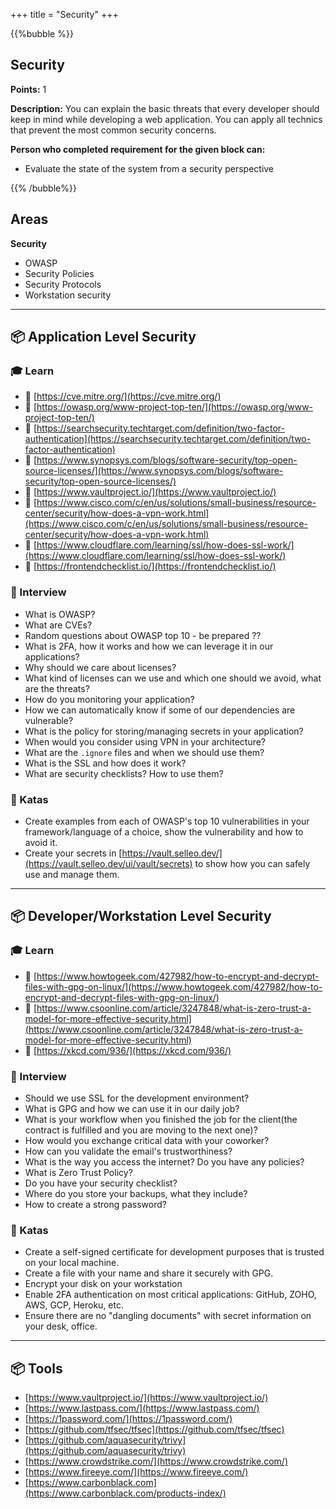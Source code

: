 +++
title = "Security"
+++

{{%bubble %}}

## Security

**Points:** 1

**Description:** You can explain the basic threats that every developer should keep in mind while developing a web application. You can apply all technics that prevent the most common security concerns.

**Person who completed requirement for the given block can:**

- Evaluate the state of the system from a security perspective

{{% /bubble%}}

## Areas

**Security**

- OWASP
- Security Policies
- Security Protocols
- Workstation security

---


## 📦 Application Level Security

### 🎓 Learn
- 📗 [https://cve.mitre.org/](https://cve.mitre.org/)
- 📗 [https://owasp.org/www-project-top-ten/](https://owasp.org/www-project-top-ten/)
- 📗 [https://searchsecurity.techtarget.com/definition/two-factor-authentication](https://searchsecurity.techtarget.com/definition/two-factor-authentication)
- 📗 [https://www.synopsys.com/blogs/software-security/top-open-source-licenses/](https://www.synopsys.com/blogs/software-security/top-open-source-licenses/)
- 📗 [https://www.vaultproject.io/](https://www.vaultproject.io/)
- 📗 [https://www.cisco.com/c/en/us/solutions/small-business/resource-center/security/how-does-a-vpn-work.html](https://www.cisco.com/c/en/us/solutions/small-business/resource-center/security/how-does-a-vpn-work.html)
- 📗 [https://www.cloudflare.com/learning/ssl/how-does-ssl-work/](https://www.cloudflare.com/learning/ssl/how-does-ssl-work/)
- 📗 [https://frontendchecklist.io/](https://frontendchecklist.io/)


### 🎤 Interview

- What is OWASP?
- What are CVEs?
- Random questions about OWASP top 10 - be prepared ??
- What is 2FA, how it works and how we can leverage it in our applications?
- Why should we care about licenses?
- What kind of licenses can we use and which one should we avoid, what are the threats?
- How do you monitoring your application?
- How we can automatically know if some of our dependencies are vulnerable?
- What is the policy for storing/managing secrets in your application?
- When would you consider using VPN in your architecture?
- What are the `.ignore` files and when we should use them?
- What is the SSL and how does it work?
- What are security checklists? How to use them?


### 📝 Katas
- Create examples from each of OWASP's top 10 vulnerabilities in your framework/language of a choice, show the vulnerability and how to avoid it.
- Create your secrets in [https://vault.selleo.dev/](https://vault.selleo.dev/ui/vault/secrets) to show how you can safely use and manage them.

---

## 📦 Developer/Workstation Level Security

### 🎓 Learn

- 📗 [https://www.howtogeek.com/427982/how-to-encrypt-and-decrypt-files-with-gpg-on-linux/](https://www.howtogeek.com/427982/how-to-encrypt-and-decrypt-files-with-gpg-on-linux/)
- 📗 [https://www.csoonline.com/article/3247848/what-is-zero-trust-a-model-for-more-effective-security.html](https://www.csoonline.com/article/3247848/what-is-zero-trust-a-model-for-more-effective-security.html)
- 📗 [https://xkcd.com/936/](https://xkcd.com/936/)

### 🎤 Interview

- Should we use SSL for the development environment?
- What is GPG and how we can use it in our daily job?
- What is your workflow when you finished the job for the client(the contract is fulfilled and you are moving to the next one)?
- How would you exchange critical data with your coworker?
- How can you validate the email's trustworthiness?
- What is the way you access the internet? Do you have any policies?
- What is Zero Trust Policy?
- Do you have your security checklist?
- Where do you store your backups, what they include?
- How to create a strong password?

### 📝 Katas

- Create a self-signed certificate for development purposes that is trusted on your local machine.
- Create a file with your name and share it securely with GPG.
- Encrypt your disk on your workstation
- Enable 2FA authentication on most critical applications: GitHub, ZOHO, AWS, GCP, Heroku, etc.
- Ensure there are no "dangling documents" with secret information on your desk, office.

---

## 📦 Tools

- [https://www.vaultproject.io/](https://www.vaultproject.io/)
- [https://www.lastpass.com/](https://www.lastpass.com/)
- [https://1password.com/](https://1password.com/)
- [https://github.com/tfsec/tfsec](https://github.com/tfsec/tfsec)
- [https://github.com/aquasecurity/trivy](https://github.com/aquasecurity/trivy)
- [https://www.crowdstrike.com/](https://www.crowdstrike.com/)
- [https://www.fireeye.com/](https://www.fireeye.com/)
- [https://www.carbonblack.com](https://www.carbonblack.com/products-index/)
